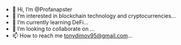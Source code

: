 - 👋 Hi, I’m @Profanapster
- 👀 I’m interested in blockchain technology and cryptocurrencies...
- 🌱 I’m currently learning DeFi...
- 💞️ I’m looking to collaborate on ...
- 📫 How to reach me tonydimov95@gmail.com...

<!---
Profanapster/Profanapster is a ✨ special ✨ repository because its `README.md` (this file) appears on your GitHub profile.
You can click the Preview link to take a look at your changes.
--->
